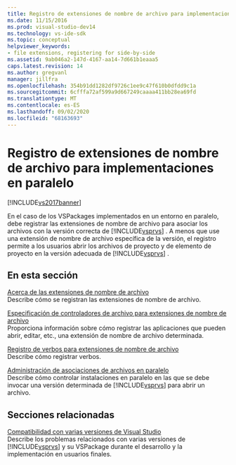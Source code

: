 ```yaml
---
title: Registro de extensiones de nombre de archivo para implementaciones en paralelo | Microsoft Docs
ms.date: 11/15/2016
ms.prod: visual-studio-dev14
ms.technology: vs-ide-sdk
ms.topic: conceptual
helpviewer_keywords:
- file extensions, registering for side-by-side
ms.assetid: 9ab046a2-147d-4167-aa14-7d661b1eaaa5
caps.latest.revision: 14
ms.author: gregvanl
manager: jillfra
ms.openlocfilehash: 354b91dd1282df9726c1ee9c47f610b0dfdd9c1a
ms.sourcegitcommit: 6cfffa72af599a9d667249caaaa411bb28ea69fd
ms.translationtype: MT
ms.contentlocale: es-ES
ms.lasthandoff: 09/02/2020
ms.locfileid: "68163693"
---
```

# <a name="registering-file-name-extensions-for-side-by-side-deployments"></a>Registro de extensiones de nombre de archivo para implementaciones en paralelo
[!INCLUDE[vs2017banner](../includes/vs2017banner.md)]

En el caso de los VSPackages implementados en un entorno en paralelo, debe registrar las extensiones de nombre de archivo para asociar los archivos con la versión correcta de [!INCLUDE[vsprvs](../includes/vsprvs-md.md)] . A menos que use una extensión de nombre de archivo específica de la versión, el registro permite a los usuarios abrir los archivos de proyecto y de elemento de proyecto en la versión adecuada de [!INCLUDE[vsprvs](../includes/vsprvs-md.md)] .  
  
## <a name="in-this-section"></a>En esta sección  
 [Acerca de las extensiones de nombre de archivo](../extensibility/about-file-name-extensions.md)  
 Describe cómo se registran las extensiones de nombre de archivo.  
  
 [Especificación de controladores de archivo para extensiones de nombre de archivo](../extensibility/specifying-file-handlers-for-file-name-extensions.md)  
 Proporciona información sobre cómo registrar las aplicaciones que pueden abrir, editar, etc., una extensión de nombre de archivo determinada.  
  
 [Registro de verbos para extensiones de nombre de archivo](../extensibility/registering-verbs-for-file-name-extensions.md)  
 Describe cómo registrar verbos.  
  
 [Administración de asociaciones de archivos en paralelo](../extensibility/managing-side-by-side-file-associations.md)  
 Describe cómo controlar instalaciones en paralelo en las que se debe invocar una versión determinada de [!INCLUDE[vsprvs](../includes/vsprvs-md.md)] para abrir un archivo.  
  
## <a name="related-sections"></a>Secciones relacionadas  
 [Compatibilidad con varias versiones de Visual Studio](../extensibility/supporting-multiple-versions-of-visual-studio.md)  
 Describe los problemas relacionados con varias versiones de [!INCLUDE[vsprvs](../includes/vsprvs-md.md)] y su VSPackage durante el desarrollo y la implementación en usuarios finales.
